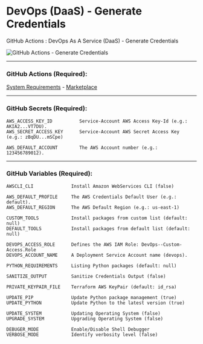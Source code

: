 # DevOps (DaaS) - Generate Credentials
GitHub Actions : DevOps As A Service (DaaS) - Generate Credentials

![GitHub Actions - Generate Credentials](https://github.com/emvaldes/generate-credentials/workflows/GitHub%20Actions%20-%20Generate%20Credentials/badge.svg)

---
### GitHub Actions (Required):

[System Requirements](https://github.com/emvaldes/system-requirements) -
[Marketplace](https://github.com/marketplace/actions/system-requirements)

---
### GitHub Secrets (Required):

```console
AWS_ACCESS_KEY_ID          Service-Account AWS Access Key-Id (e.g.: AKIA2...VT7DU).
AWS_SECRET_ACCESS_KEY      Service-Account AWS Secret Access Key (e.g.: zBqDU...mSCpe)
```
```console
AWS_DEFAULT_ACCOUNT        The AWS Account number (e.g.: 123456789012).
```
---
### GitHub Variables (Required):

```console
AWSCLI_CLI              Install Amazon WebServices CLI (false)
```
```console
AWS_DEFAULT_PROFILE     The AWS Credentials Default User (e.g.: default).
AWS_DEFAULT_REGION      The AWS Default Region (e.g.: us-east-1)
```

```console
CUSTOM_TOOLS            Install packages from custom list (default: null)
DEFAULT_TOOLS           Install packages from default list (default: null)

DEVOPS_ACCESS_ROLE      Defines the AWS IAM Role: DevOps--Custom-Access.Role
DEVOPS_ACCOUNT_NAME     A Deployment Service Account name (devops).

PYTHON_REQUIREMENTS     Listing Python packages (default: null)

SANITIZE_OUTPUT         Sanitize Credentials Output (false)
```
```console
PRIVATE_KEYPAIR_FILE    Terraform AWS KeyPair (default: id_rsa)
```
```console
UPDATE_PIP              Update Python package management (true)
UPDATE_PYTHON           Update Python to the latest version (true)
```
```console
UPDATE_SYSTEM           Updating Operating System (false)
UPGRADE_SYSTEM          Upgrading Operating System (false)
```
```console
DEBUGER_MODE            Enable/Disable Shell Debugger
VERBOSE_MODE            Identify verbosity level (false)
```
